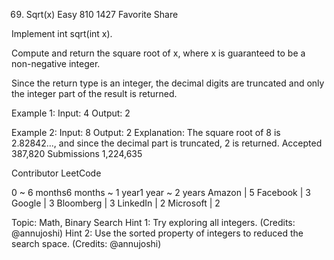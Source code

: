 69. Sqrt(x)
Easy 810 1427 Favorite Share

Implement int sqrt(int x).

Compute and return the square root of x, where x is guaranteed to be a non-negative integer.

Since the return type is an integer, the decimal digits are truncated and only the integer part of the result is returned.

Example 1:
Input: 4
Output: 2

Example 2:
Input: 8
Output: 2
Explanation: The square root of 8 is 2.82842..., and since 
             the decimal part is truncated, 2 is returned.
Accepted 387,820
Submissions 1,224,635

Contributor LeetCode

0 ~ 6 months6 months ~ 1 year1 year ~ 2 years
Amazon | 5 Facebook | 3 Google | 3 Bloomberg | 3 LinkedIn | 2 Microsoft | 2

Topic: Math, Binary Search
Hint 1:
Try exploring all integers. (Credits: @annujoshi)
Hint 2:
Use the sorted property of integers to reduced the search space. (Credits: @annujoshi)

